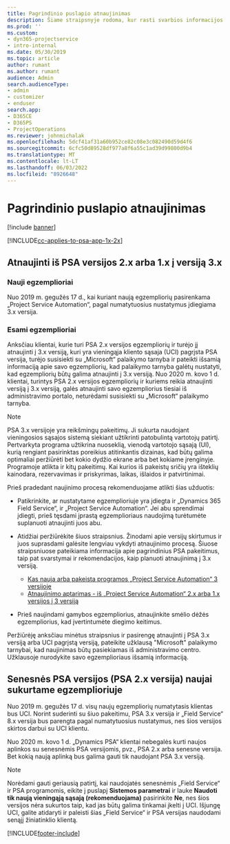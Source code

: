```yaml
---
title: Pagrindinio puslapio atnaujinimas
description: Šiame straipsnyje rodoma, kur rasti svarbios informacijos apie naujas ir pakeistas funkcijas Dynamics 365 Project Service Automation, ir atnaujinimo į naujausią versiją procesą.
ms.prod: ''
ms.custom:
- dyn365-projectservice
- intro-internal
ms.date: 05/30/2019
ms.topic: article
author: rumant
ms.author: rumant
audience: Admin
search.audienceType:
- admin
- customizer
- enduser
search.app:
- D365CE
- D365PS
- ProjectOperations
ms.reviewer: johnmichalak
ms.openlocfilehash: 5dcf41af31a60b952ce82c08e3c082490d59d4f6
ms.sourcegitcommit: 6cfc50d89528df977a8f6a55c1ad39d99800d9b4
ms.translationtype: MT
ms.contentlocale: lt-LT
ms.lasthandoff: 06/03/2022
ms.locfileid: "8926648"
---
```

# <a name="upgrade-home-page"></a>Pagrindinio puslapio atnaujinimas

[!include [banner](../includes/psa-now-project-operations.md)]

[!INCLUDE[cc-applies-to-psa-app-1x-2x](../includes/cc-applies-to-psa-app-1x-2x.md)]

## <a name="upgrade-from-psa-version-2x-or-1x-to-version-3x"></a>Atnaujinti iš PSA versijos 2.x arba 1.x į versiją 3.x

### <a name="new-instances"></a>Nauji egzemplioriai

Nuo 2019 m. gegužės 17 d., kai kuriant naują egzempliorių pasirenkama „Project Service Automation“, pagal numatytuosius nustatymus įdiegiama 3.x versija.

### <a name="existing-instances"></a>Esami egzemplioriai

Anksčiau klientai, kurie turi PSA 2.x versijos egzempliorių ir turėjo jį atnaujinti į 3.x versiją, kuri yra vieningąja kliento sąsaja (UCI) pagrįsta PSA versija, turėjo susisiekti su „Microsoft“ palaikymo tarnyba ir pateikti išsamią informaciją apie savo egzempliorių, kad palaikymo tarnyba galėtų nustatyti, kad egzempliorių būtų galima atnaujinti į 3.x versiją. Nuo 2020 m. kovo 1 d. klientai, turintys PSA 2.x versijos egzempliorių ir kuriems reikia atnaujinti versiją į 3.x versiją, galės atnaujinti savo egzempliorius tiesiai iš administravimo portalo, neturėdami susisiekti su „Microsoft“ palaikymo tarnyba.  

> [!NOTE]
> PSA 3.x versijoje yra reikšmingų pakeitimų. Ji sukurta naudojant vieningosios sąsajos sistemą siekiant užtikrinti patobulintą vartotojų patirtį. Pertvarkyta programa užtikrina nuoseklią, vienodą vartotojo sąsają (UI), kurią rengiant pasirinktas poreikius atitinkantis dizainas, kad būtų galima optimaliai peržiūrėti bet kokio dydžio ekrane arba bet kokiame įrenginyje. Programoje atlikta ir kitų pakeitimų. Kai kurios iš pakeistų sričių yra išteklių kainodara, rezervavimas ir priskyrimas, laikas, išlaidos ir patvirtinimai.

Prieš pradedant naujinimo procesą rekomenduojame atlikti šias užduotis:

- Patikrinkite, ar nustatytame egzemplioriuje yra įdiegta ir „Dynamics 365 Field Service“, ir „Project Service Automation“. Jei abu sprendimai įdiegti, prieš tęsdami įprastą egzemplioriaus naudojimą turėtumėte suplanuoti atnaujinti juos abu.
- Atidžiai peržiūrėkite šiuos straipsnius. Žinodami apie versijų skirtumus ir juos suprasdami galėsite lengviau vykdyti atnaujinimo procesą. Šiuose straipsniuose pateikiama informacija apie pagrindinius PSA pakeitimus, taip pat svarstymai ir rekomendacijos, kaip planuoti atnaujinimą į 3.x versiją.

    - [Kas nauja arba pakeista programos „Project Service Automation“ 3 versijoje](whats-new-changed-v3.md)
    - [Atnaujinimo aptarimas - iš „Project Service Automation“ 2.x arba 1.x versijos į 3 versiją](upgrade-v3.md)

- Prieš naujindami gamybos egzempliorius, atnaujinkite smėlio dėžės egzempliorius, kad įvertintumėte diegimo keitimus.

Peržiūrėję anksčiau minėtus straipsnius ir pasirengę atnaujinti į PSA 3.x versiją arba UCI pagrįstą versiją, pateikite užklausą "Microsoft" palaikymo tarnybai, kad naujinimas būtų pasiekiamas iš administravimo centro. Užklausoje nurodykite savo egzemplioriaus išsamią informaciją.

## <a name="older-versions-of-psa-psa-version-2x-in-a-newly-created-instance"></a>Senesnės PSA versijos (PSA 2.x versija) naujai sukurtame egzemplioriuje

Nuo 2019 m. gegužės 17 d. visų naujų egzempliorių numatytasis klientas bus UCI. Norint suderinti su šiuo pakeitimu, PSA 3.x versija ir „Field Service“ 8.x versija bus parengta pagal numatytuosius nustatymus, nes šios versijos skirtos darbui su UCI klientu.

Nuo 2020 m. kovo 1 d. „Dynamics PSA“ klientai nebegalės kurti naujos aplinkos su senesnėmis PSA versijomis, pvz., PSA 2.x arba senesne versija. Bet kokią naują aplinką bus galima gauti tik naudojant PSA 3.x versiją.

> [!NOTE]
> Norėdami gauti geriausią patirtį, kai naudojatės senesnėmis „Field Service“ ir PSA programomis, eikite į puslapį **Sistemos parametrai** ir lauke **Naudoti tik naują vieningąją sąsają (rekomenduojama)** pasirinkite **Ne**, nes šios versijos nėra sukurtos taip, kad jas būtų galima tinkamai įkelti į UCI. Išjungę UCI, galite atidaryti ir paleisti šias „Field Service“ ir PSA versijas naudodami senąjį žiniatinklio klientą. 


[!INCLUDE[footer-include](../includes/footer-banner.md)]
